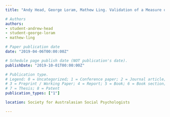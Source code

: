 ```yaml
---
title: "Andy Head, George Loram, Mathew Ling. Validation of a Measure of Vaccine Hesitancy Using Item Response Theory"

# Authors
authors:
- student-andrew-head
- student-george-loram
- mathew-ling

# Paper publication date
date: "2019-04-06T00:00:00Z"

# Schedule page publish date (NOT publication's date).
publishDate: "2019-10-01T00:00:00Z"

# Publication type.
# Legend: 0 = Uncategorized; 1 = Conference paper; 2 = Journal article;
# 3 = Preprint / Working Paper; 4 = Report; 5 = Book; 6 = Book section;
# 7 = Thesis; 8 = Patent
publication_types: ["1"]

location: Society for Australasian Social Psychologists

---
```

